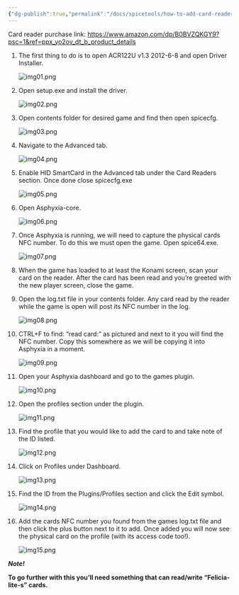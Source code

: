 ```yaml
---
{"dg-publish":true,"permalink":"/docs/spicetools/how-to-add-card-reader-and-add-cards-to-existing-asphyxia/"}
---
```


Card reader purchase link: https://www.amazon.com/dp/B0BVZQKGY9?psc=1&ref=ppx_yo2ov_dt_b_product_details 


1. The first thing to do is to open ACR122U v1.3 2012-6-8 and open Driver Installer.
    
    ![img01.png](/img/user/docs/img/cardreader/img01.png)
    
2. Open setup.exe and install the driver.
    
    ![img02.png](/img/user/docs/img/cardreader/img02.png)
    
3. Open contents folder for desired game and find then open spicecfg.
    
    ![img03.png](/img/user/docs/img/cardreader/img03.png)
    
4. Navigate to the Advanced tab.
    
    ![img04.png](/img/user/docs/img/cardreader/img04.png)
    
5. Enable HID SmartCard in the Advanced tab under the Card Readers section. Once done close spicecfg.exe
    
    ![img05.png](/img/user/docs/img/cardreader/img05.png)
    
6. Open Asphyxia-core.
    
    ![img06.png](/img/user/docs/img/cardreader/img06.png)
    
7. Once Asphyxia is running, we will need to capture the physical cards NFC number. To do this we must open the game. Open spice64.exe.
    
    ![img07.png](/img/user/docs/img/cardreader/img07.png)
    
8. When the game has loaded to at least the Konami screen, scan your card on the reader. After the card has been read and you’re greeted with the new player screen, close the game.
    
9. Open the log.txt file in your contents folder. Any card read by the reader while the game is open will post its NFC number in the log.
    
    ![img08.png](/img/user/docs/img/cardreader/img08.png)
    
10. CTRL+F to find: “read card:” as pictured and next to it you will find the NFC number. Copy this somewhere as we will be copying it into Asphyxia in a moment.
    
    ![img09.png](/img/user/docs/img/cardreader/img09.png)
    
11. Open your Asphyxia dashboard and go to the games plugin.
    
    ![img10.png](/img/user/docs/img/cardreader/img10.png)
    
12. Open the profiles section under the plugin.
    
    ![img11.png](/img/user/docs/img/cardreader/img11.png)
    
13. Find the profile that you would like to add the card to and take note of the ID listed.
    
    ![img12.png](/img/user/docs/img/cardreader/img12.png)
    
14. Click on Profiles under Dashboard.
    
    ![img13.png](/img/user/docs/img/cardreader/img13.png)
    
15. Find the ID from the Plugins/Profiles section and click the Edit symbol.
    
    ![img14.png](/img/user/docs/img/cardreader/img14.png)
    
16. Add the cards NFC number you found from the games log.txt file and then click the plus button next to it to add. Once added you will now see the physical card on the profile (with its access code too!).
    
    ![img15.png](/img/user/docs/img/cardreader/img15.png)
    

_**Note!**_

**To go further with this you’ll need something that can read/write “Felicia-lite-s” cards.**
